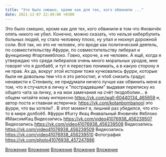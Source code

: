```yaml
---
title: "Это было смешно, кроме как для тех, кого обвинили ..."
date: 2021-12-07 22:49:00 +0300
---
```


Это было смешно, кроме как для тех, кого обвинили в том что #новичёк опять никого не убил. Конечно, можно сказать, что нельзя кибербулить больных людей, ну стало человеку плохо, ну упал и нюхнул дорожной соли. Всё так, но это не человек, это вроде как политический деятель, по совместительству #фурри, по совместительству либерал и функционер #партиияблоко. Говно, короче, а не человек. А ещё, когда я утверждаю что среди либералов очень много моральных уродов, мне говорят что я долбаёб, и тут я перестаю понимать, а в какую сторону я не прав.
Ах да, вокруг этой истории тоже кучковались фурри, которые были не довольны тем что я это репостил, и чтоб снизить градус ненависти к Стенвилу, не придумали ничего лучше как обвинить меня в том, что я стучался в личку к "пострадавшим" выдавая переписку из общего чата за личку, а на мои замечания на счёт пиздоболии... в общем читайте кому интересно https://vk.com/wall-60440134_465658 и, автор поста и главная истеричка: https://vk.com/kotanbombanool это фурри, что вы хотели? . В этот момент я, лишний раз убедился, что кто-то в мире долбоёб.
#фурри #furry #кац #навальный #новичёк #яблоко #МаксимКац
Видеозапись
https://vk.com/video41076938_456239507
Видеозапись
https://vk.com/video41076938_456239508
Видеозапись
https://vk.com/video41076938_456239509
Видеозапись
https://vk.com/video41076938_456239510
Фотография
https://vk.com/photo41076938_457247886

[Вложение](https://vk.com/video41076938_456239507)
[Вложение](https://vk.com/video41076938_456239508)
[Вложение](https://vk.com/video41076938_456239509)
[Вложение](https://vk.com/video41076938_456239510)
[Вложение](https://vk.com/photo41076938_457247886)
